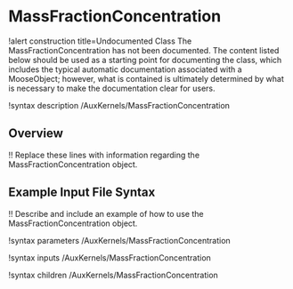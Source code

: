 # MassFractionConcentration

!alert construction title=Undocumented Class
The MassFractionConcentration has not been documented. The content listed below should be used as a starting point for
documenting the class, which includes the typical automatic documentation associated with a
MooseObject; however, what is contained is ultimately determined by what is necessary to make the
documentation clear for users.

!syntax description /AuxKernels/MassFractionConcentration

## Overview

!! Replace these lines with information regarding the MassFractionConcentration object.

## Example Input File Syntax

!! Describe and include an example of how to use the MassFractionConcentration object.

!syntax parameters /AuxKernels/MassFractionConcentration

!syntax inputs /AuxKernels/MassFractionConcentration

!syntax children /AuxKernels/MassFractionConcentration
